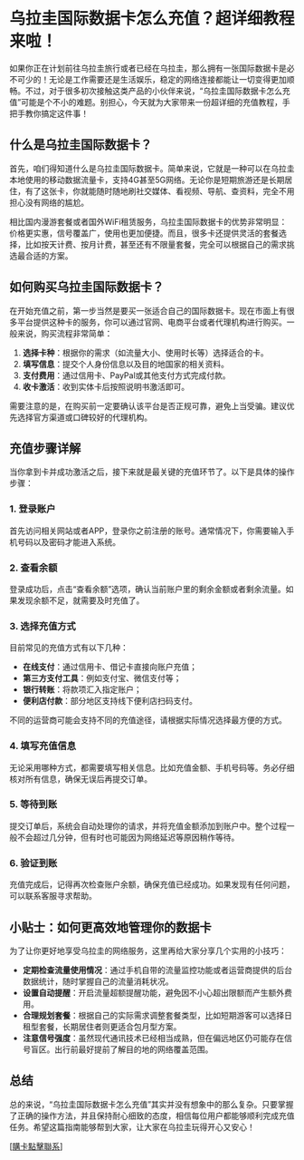 # 乌拉圭国际数据卡怎么充值？超详细教程来啦！

如果你正在计划前往乌拉圭旅行或者已经在乌拉圭，那么拥有一张国际数据卡是必不可少的！无论是工作需要还是生活娱乐，稳定的网络连接都能让一切变得更加顺畅。不过，对于很多初次接触这类产品的小伙伴来说，“乌拉圭国际数据卡怎么充值”可能是个不小的难题。别担心，今天就为大家带来一份超详细的充值教程，手把手教你搞定这件事！

## 什么是乌拉圭国际数据卡？

首先，咱们得知道什么是乌拉圭国际数据卡。简单来说，它就是一种可以在乌拉圭本地使用的移动数据流量卡，支持4G甚至5G网络。无论你是短期旅游还是长期居住，有了这张卡，你就能随时随地刷社交媒体、看视频、导航、查资料，完全不用担心没有网络的尴尬。

相比国内漫游套餐或者国外WiFi租赁服务，乌拉圭国际数据卡的优势非常明显：价格更实惠，信号覆盖广，使用也更加便捷。而且，很多卡还提供灵活的套餐选择，比如按天计费、按月计费，甚至还有不限量套餐，完全可以根据自己的需求挑选最合适的方案。

## 如何购买乌拉圭国际数据卡？

在开始充值之前，第一步当然是要买一张适合自己的国际数据卡。现在市面上有很多平台提供这种卡的服务，你可以通过官网、电商平台或者代理机构进行购买。一般来说，购买流程非常简单：

1. **选择卡种**：根据你的需求（如流量大小、使用时长等）选择适合的卡。
2. **填写信息**：提交个人身份信息以及目的地国家的相关资料。
3. **支付费用**：通过信用卡、PayPal或其他支付方式完成付款。
4. **收卡激活**：收到实体卡后按照说明书激活即可。

需要注意的是，在购买前一定要确认该平台是否正规可靠，避免上当受骗。建议优先选择官方渠道或口碑较好的代理机构。

## 充值步骤详解

当你拿到卡并成功激活之后，接下来就是最关键的充值环节了。以下是具体的操作步骤：

### 1. 登录账户
首先访问相关网站或者APP，登录你之前注册的账号。通常情况下，你需要输入手机号码以及密码才能进入系统。

### 2. 查看余额
登录成功后，点击“查看余额”选项，确认当前账户里的剩余金额或者剩余流量。如果发现余额不足，就需要及时充值了。

### 3. 选择充值方式
目前常见的充值方式有以下几种：
- **在线支付**：通过信用卡、借记卡直接向账户充值；
- **第三方支付工具**：例如支付宝、微信支付等；
- **银行转账**：将款项汇入指定账户；
- **便利店付款**：部分地区支持线下便利店扫码支付。

不同的运营商可能会支持不同的充值途径，请根据实际情况选择最方便的方式。

### 4. 填写充值信息
无论采用哪种方式，都需要填写相关信息。比如充值金额、手机号码等。务必仔细核对所有信息，确保无误后再提交订单。

### 5. 等待到账
提交订单后，系统会自动处理你的请求，并将充值金额添加到账户中。整个过程一般不会超过几分钟，但有时也可能因为网络延迟等原因稍作等待。

### 6. 验证到账
充值完成后，记得再次检查账户余额，确保充值已经成功。如果发现有任何问题，可以联系客服寻求帮助。

## 小贴士：如何更高效地管理你的数据卡

为了让你更好地享受乌拉圭的网络服务，这里再给大家分享几个实用的小技巧：

- **定期检查流量使用情况**：通过手机自带的流量监控功能或者运营商提供的后台数据统计，随时掌握自己的流量消耗状况。
- **设置自动提醒**：开启流量超额提醒功能，避免因不小心超出限额而产生额外费用。
- **合理规划套餐**：根据自己的实际需求调整套餐类型，比如短期游客可以选择日租型套餐，长期居住者则更适合包月型方案。
- **注意信号强度**：虽然现代通讯技术已经相当成熟，但在偏远地区仍可能存在信号盲区。出行前最好提前了解目的地的网络覆盖范围。

## 总结

总的来说，“乌拉圭国际数据卡怎么充值”其实并没有想象中的那么复杂。只要掌握了正确的操作方法，并且保持耐心细致的态度，相信每位用户都能够顺利完成充值任务。希望这篇指南能够帮到大家，让大家在乌拉圭玩得开心又安心！

[[購卡點擊聯系](https://t.me/s/SXDXQF)]